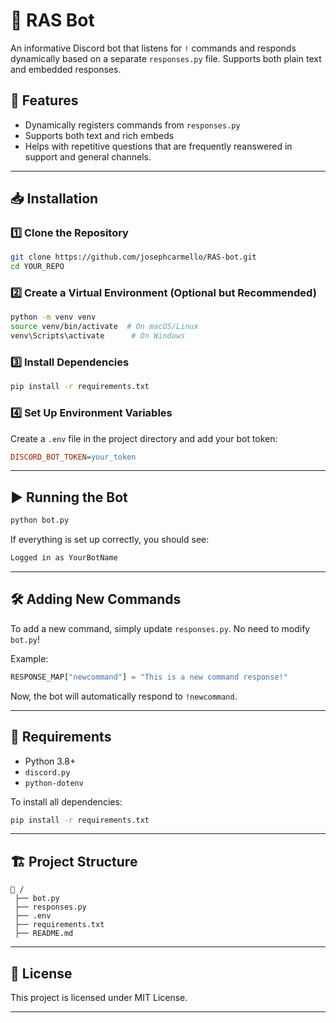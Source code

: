 # 📢 RAS Bot

An informative Discord bot that listens for `!` commands and responds dynamically based on a separate `responses.py` file. Supports both plain text and embedded responses.

## 🚀 Features

- Dynamically registers commands from `responses.py`
- Supports both text and rich embeds
- Helps with repetitive questions that are frequently reanswered in support and general channels.

---

## 📥 Installation

### 1️⃣ Clone the Repository

```sh
git clone https://github.com/josephcarmello/RAS-bot.git
cd YOUR_REPO
```

### 2️⃣ Create a Virtual Environment (Optional but Recommended)

```sh
python -m venv venv
source venv/bin/activate  # On macOS/Linux
venv\Scripts\activate      # On Windows
```

### 3️⃣ Install Dependencies

```sh
pip install -r requirements.txt
```

### 4️⃣ Set Up Environment Variables

Create a `.env` file in the project directory and add your bot token:

```ini
DISCORD_BOT_TOKEN=your_token
```

---

## ▶️ Running the Bot

```sh
python bot.py
```

If everything is set up correctly, you should see:

```sh
Logged in as YourBotName
```

---

## 🛠 Adding New Commands

To add a new command, simply update `responses.py`. No need to modify `bot.py`!

Example:

```python
RESPONSE_MAP["newcommand"] = "This is a new command response!"
```

Now, the bot will automatically respond to `!newcommand`.

---

## 📝 Requirements

- Python 3.8+
- `discord.py`
- `python-dotenv`

To install all dependencies:

```sh
pip install -r requirements.txt
```

---

## 🏗 Project Structure

```
📁 /
 ├── bot.py
 ├── responses.py
 ├── .env
 ├── requirements.txt
 ├── README.md
```

---

## 📜 License

This project is licensed under MIT License.

---
